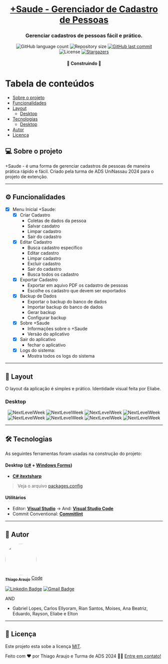 

<h1 align="center">
    <a href="#" alt="gerador de card"> +Saude - Gerenciador de Cadastro de Pessoas </a>
</h1>

<h3 align="center">
    Gerenciar cadastros de pessoas fácil e prático. 
</h3>

<p align="center">
  <img alt="GitHub language count" src="https://img.shields.io/github/languages/count/lThiag0/maisSaude?color=%2304D361">

  <img alt="Repository size" src="https://img.shields.io/github/repo-size/lThiag0/maisSaude">
  
  <a href="https://github.com/lThiag0/maisSaude/commits/master">
    <img alt="GitHub last commit" src="https://img.shields.io/github/last-commit/lThiag0/maisSaude">
  </a>
    
   <img alt="License" src="https://img.shields.io/badge/license-MIT-brightgreen">
   <a href="https://github.com/lThiag0/maisSaude/stargazers">
    <img alt="Stargazers" src="https://img.shields.io/github/stars/lThiag0/maisSaude?style=social">
  </a>
 
</p>

<h4 align="center">
	🚧 Construindo 🚧
</h4>

Tabela de conteúdos
=================
<!--ts-->
   * [Sobre o projeto](#-sobre-o-projeto)
   * [Funcionalidades](#-funcionalidades)
   * [Layout](#-layout)
     * [Desktop](#Desktop)
   * [Tecnologias](#-tecnologias)
     * [Desktop](#user-content-website--Desktop----typescript)
   * [Autor](#-autor)
   * [Licença](#user-content--licença)
<!--te-->


## 💻 Sobre o projeto

+Saude - é uma forma de gerenciar cadastros de pessoas de maneira prática rápido e fácil.
Criado pela turma de ADS UniNassau 2024 para o projeto de extenção.

---

## ⚙️ Funcionalidades

- [x] Menu Inicial +Saude:
  - [x] Criar Cadastro 
    - Coletas de dados da pessoa
    - Salvar casdatro
    - Limpar cadastro
    - Sair do cadastro
  - [x] Editar Cadastro
    - Busca cadastro especifico
    - Editar cadastro
    - Limpar cadastro
    - Excluir cadastro
    - Sair do cadastro
    - Busca todos os cadastro
  - [x] Exportar Cadastro 
    - Exportar em aquivo PDF os cadastro de pessoas
    - Escolhe os cadastro que devem ser exportados
  - [x] Backup de Dados
    - Exportar o backup do banco de dados
    - Importar backup do banco de dados
    - Gerar backup
    - Configurar backup
  - [x] Sobre +Saude 
    - Informações sobre o +Saude
    - Versão do aplicativo
  - [x] Sair do aplicativo 
    - fechar o aplicativo
  - [x] Logs do sistema:
    - Mostra todos os logs do sistema

---

## 🎨 Layout

O layout da aplicação é simples e prático.
Identidade visual feita por Eliabe.

### Desktop

<p align="center">
  <img alt="NextLevelWeek" title="#NextLevelWeek" src="./img/menuInicial.png">

  <img alt="NextLevelWeek" title="#NextLevelWeek" src="./img/criarCadastro.png">

  <img alt="NextLevelWeek" title="#NextLevelWeek" src="./img/editarCadastro.png">

  <img alt="NextLevelWeek" title="#NextLevelWeek" src="./img/exportarCadastro.png">

  <img alt="NextLevelWeek" title="#NextLevelWeek" src="./img/backupCadastro.png">

  <img alt="NextLevelWeek" title="#NextLevelWeek" src="./img/sobreMaisSaude.png">

  <img alt="NextLevelWeek" title="#NextLevelWeek" src="./img/relatorioCadastro.png">

  <img alt="NextLevelWeek" title="#NextLevelWeek" src="./img/Lente01.png">
</p>

---

## 🛠 Tecnologias

As seguintes ferramentas foram usadas na construção do projeto:

#### **Desktop**  ([c#](https://docs.microsoft.com/pt-br/dotnet/csharp/)  +  [Windows Forms](https://docs.microsoft.com/pt-br/visualstudio/ide/create-csharp-winform-visual-studio?view=vs-2019))

-   **[C# itextsharp](https://www.nuget.org/packages/iTextSharp/)**

> Veja o arquivo  [packages.config](https://github.com/lThiag0/Yugioh-Card-Maker/tree/master/maisSaude/packages.config)

#### [](https://github.com/lThiag0/Yugioh-Card-Maker#utilit%C3%A1rios)**Utilitários**

-   Editor:  **[Visual Studio](https://visualstudio.microsoft.com/pt-br/)**  → And:  **[Visual Studio Code](https://code.visualstudio.com/)**
-   Commit Conventional:  **[Commitlint](https://github.com/conventional-changelog/commitlint)**


---

## 🦸 Autor

<a href="https://github.com/lThiag0/">
 <img style="border-radius: 50%;" src="https://avatars.githubusercontent.com/u/35664788?s=400&u=aa369eb231c7e59df16175f102af672bcf850acd&v=4" width="100px;" alt=""/>
 <br />
 <sub><b>Thiago Araujo</b></sub></a> <a href="#" title="Coding">Code</a>
 <br />

[![Linkedin Badge](https://img.shields.io/badge/-Thiago-blue?style=flat-square&logo=Linkedin&logoColor=white&link=https://www.linkedin.com/in/thiago-araujo-furtado/)](https://www.linkedin.com/in/thiago-araujo-furtado/) 
[![Gmail Badge](https://img.shields.io/badge/-thiaguinhofurtado07@gmail.com-c14438?style=flat-square&logo=Gmail&logoColor=white&link=mailto:thiaguinhofurtado07@gmail.com)](mailto:thiaguinhofurtado07@gmail.com)

AND
- Gabriel Lopes, Carlos Ellyoram, Rian Santos, Moises, Ana Beatriz, Eduardo, Rayson, Eliabe e Elton

---

## 📝 Licença

Este projeto esta sobe a licença [MIT](./LICENSE).

Feito com ❤️ por Thiago Araujo e Turma de ADS 2024 👋🏽 [Entre em contato!](https://www.linkedin.com/in/thiago-araujo-furtado/)
